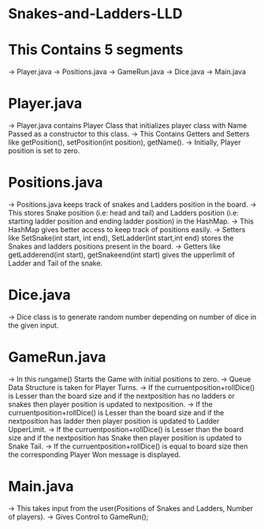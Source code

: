 # Snakes-and-Ladders-LLD

# This Contains 5 segments
  -> Player.java
  -> Positions.java
  -> GameRun.java
  -> Dice.java
  -> Main.java
 
# Player.java
  -> Player.java contains Player Class that initializes player class with Name Passed as a constructor to this class.
  -> This Contains Getters and Setters like getPosition(), setPosition(int position), getName().
  -> Initially, Player position is set to zero.

# Positions.java
  -> Positions.java keeps track of snakes and Ladders position in the board.
  -> This stores Snake position (i.e: head and tail) and Ladders position (i.e: starting ladder position and ending ladder position) in the HashMap.
  -> This HashMap gives better access to keep track of positions easily.
  -> Setters like SetSnake(int start, int end), SetLadder(int start,int end) stores the Snakes and ladders positions present in the board.
  -> Getters like getLadderend(int start), getSnakeend(int start) gives the upperlimit of Ladder and Tail of the snake.
  
# Dice.java
  -> Dice class is to generate random number depending on number of dice in the given input.
  
# GameRun.java
  -> In this rungame() Starts the Game with initial positions to zero.
  -> Queue Data Structure is taken for Player Turns.
  -> If the curruentposition+rollDice() is Lesser than the board size and if the nextposition has no ladders or snakes then player position is updated to nextposition.
  -> If the curruentposition+rollDice() is Lesser than the board size and if the nextposition has ladder then player position is updated to Ladder UpperLimit.
  -> If the curruentposition+rollDice() is Lesser than the board size and if the nextposition has Snake then player position is updated to Snake Tail.
  -> If the curruentposition+rollDice() is equal to board size then the corresponding Player Won message is displayed.

# Main.java
  -> This takes input from the user(Positions of Snakes and Ladders, Number of players).
  -> Gives Control to GameRun();
